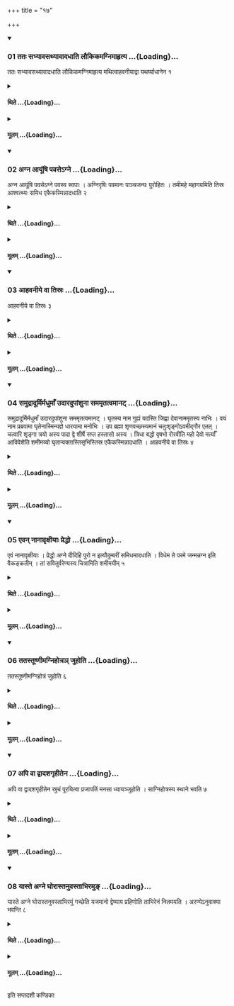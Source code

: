 +++
title = "१७"

+++

<div class="js_include" includetitle="true" newlevelforh1="3" unfilled url="/vedAH_yajuH/taittirIyam/sUtram/ApastambaH/shrautam/vishvAsa-prastutiH/05/17/01_tataH_sabhyAvasathyAvAdadhAti_laukikamagnimAhRtya.md">
<details open><summary><h3>01 ततः सभ्यावसथ्यावादधाति लौकिकमग्निमाहृत्य ...{Loading}...</h3></summary>

ततः सभ्यावसथ्यावादधाति लौकिकमग्निमाहृत्य मथित्वाहवनीयाद्वा यथर्ष्याधानेन १
</details>
</div>
<div class="js_include collapsed" newlevelforh1="4" title="थिते" unfilled url="/vedAH_yajuH/taittirIyam/sUtram/ApastambaH/shrautam/thite/05/17/01_tataH_sabhyAvasathyAvAdadhAti_laukikamagnimAhRtya.md">
<details><summary><h4>थिते ...{Loading}...</h4></summary>

ततः सभ्यावसथ्यावादधाति लौकिकमग्निमाहृत्य मथित्वाहवनीयाद्वा यथर्ष्याधानेन १
</details>
</div>
<div class="js_include collapsed" newlevelforh1="4" title="मूलम्" unfilled url="/vedAH_yajuH/taittirIyam/sUtram/ApastambaH/shrautam/mUlam/05/17/01_tataH_sabhyAvasathyAvAdadhAti_laukikamagnimAhRtya.md">
<details><summary><h4>मूलम् ...{Loading}...</h4></summary>

ततः सभ्यावसथ्यावादधाति लौकिकमग्निमाहृत्य मथित्वाहवनीयाद्वा यथर्ष्याधानेन १
</details>
</div>
<div class="js_include" includetitle="true" newlevelforh1="3" unfilled url="/vedAH_yajuH/taittirIyam/sUtram/ApastambaH/shrautam/vishvAsa-prastutiH/05/17/02_agna_AyUMShi_pavase-gne.md">
<details open><summary><h3>02 अग्न आयूंषि पवसेऽग्ने ...{Loading}...</h3></summary>

अग्न आयूंषि पवसेऽग्ने पवस्व स्वपाः । अग्निरृषिः पवमानः पाञ्चजन्यः पुरोहितः । तमीमहे महागयमिति तिस्र आश्वत्थ्यः समिध एकैकस्मिन्नादधाति २
</details>
</div>
<div class="js_include collapsed" newlevelforh1="4" title="थिते" unfilled url="/vedAH_yajuH/taittirIyam/sUtram/ApastambaH/shrautam/thite/05/17/02_agna_AyUMShi_pavase-gne.md">
<details><summary><h4>थिते ...{Loading}...</h4></summary>

अग्न आयूंषि पवसेऽग्ने पवस्व स्वपाः । अग्निरृषिः पवमानः पाञ्चजन्यः पुरोहितः । तमीमहे महागयमिति तिस्र आश्वत्थ्यः समिध एकैकस्मिन्नादधाति २
</details>
</div>
<div class="js_include collapsed" newlevelforh1="4" title="मूलम्" unfilled url="/vedAH_yajuH/taittirIyam/sUtram/ApastambaH/shrautam/mUlam/05/17/02_agna_AyUMShi_pavase-gne.md">
<details><summary><h4>मूलम् ...{Loading}...</h4></summary>

अग्न आयूंषि पवसेऽग्ने पवस्व स्वपाः । अग्निरृषिः पवमानः पाञ्चजन्यः पुरोहितः । तमीमहे महागयमिति तिस्र आश्वत्थ्यः समिध एकैकस्मिन्नादधाति २
</details>
</div>
<div class="js_include" includetitle="true" newlevelforh1="3" unfilled url="/vedAH_yajuH/taittirIyam/sUtram/ApastambaH/shrautam/vishvAsa-prastutiH/05/17/03_AhavanIye_vA_tisraH.md">
<details open><summary><h3>03 आहवनीये वा तिस्रः ...{Loading}...</h3></summary>

आहवनीये वा तिस्रः ३
</details>
</div>
<div class="js_include collapsed" newlevelforh1="4" title="थिते" unfilled url="/vedAH_yajuH/taittirIyam/sUtram/ApastambaH/shrautam/thite/05/17/03_AhavanIye_vA_tisraH.md">
<details><summary><h4>थिते ...{Loading}...</h4></summary>

आहवनीये वा तिस्रः ३
</details>
</div>
<div class="js_include collapsed" newlevelforh1="4" title="मूलम्" unfilled url="/vedAH_yajuH/taittirIyam/sUtram/ApastambaH/shrautam/mUlam/05/17/03_AhavanIye_vA_tisraH.md">
<details><summary><h4>मूलम् ...{Loading}...</h4></summary>

आहवनीये वा तिस्रः ३
</details>
</div>
<div class="js_include" includetitle="true" newlevelforh1="3" unfilled url="/vedAH_yajuH/taittirIyam/sUtram/ApastambaH/shrautam/vishvAsa-prastutiH/05/17/04_samudrAdUrmirmadhumA.N_udAradupAMshunA_samamRtatvamAnaT.md">
<details open><summary><h3>04 समुद्रादूर्मिर्मधुमाँ उदारदुपांशुना सममृतत्वमानट् ...{Loading}...</h3></summary>

समुद्रादूर्मिर्मधुमाँ उदारदुपांशुना सममृतत्वमानट् । घृतस्य नाम गुह्यं यदस्ति जिह्वा देवानाममृतस्य नाभिः । वयं नाम प्रब्रवामा घृतेनास्मिन्यज्ञे धारयामा मनोभिः । उप ब्रह्मा शृणवच्छस्यमानं चतुःशृङ्गोऽवमीद्गौर एतत् । चत्वारि शृङ्गा त्रयो अस्य पादा द्वे शीर्षे सप्त हस्तासो अस्य । त्रिधा बद्धो वृषभो रोरवीति महो देवो मर्त्याँ आविवेशेति शमीमय्यो घृतान्वक्तास्तिसृभिस्तिस्र एकैकस्मिन्नादधाति । आहवनीये वा तिस्रः ४
</details>
</div>
<div class="js_include collapsed" newlevelforh1="4" title="थिते" unfilled url="/vedAH_yajuH/taittirIyam/sUtram/ApastambaH/shrautam/thite/05/17/04_samudrAdUrmirmadhumA.N_udAradupAMshunA_samamRtatvamAnaT.md">
<details><summary><h4>थिते ...{Loading}...</h4></summary>

समुद्रादूर्मिर्मधुमाँ उदारदुपांशुना सममृतत्वमानट् । घृतस्य नाम गुह्यं यदस्ति जिह्वा देवानाममृतस्य नाभिः । वयं नाम प्रब्रवामा घृतेनास्मिन्यज्ञे धारयामा मनोभिः । उप ब्रह्मा शृणवच्छस्यमानं चतुःशृङ्गोऽवमीद्गौर एतत् । चत्वारि शृङ्गा त्रयो अस्य पादा द्वे शीर्षे सप्त हस्तासो अस्य । त्रिधा बद्धो वृषभो रोरवीति महो देवो मर्त्याँ आविवेशेति शमीमय्यो घृतान्वक्तास्तिसृभिस्तिस्र एकैकस्मिन्नादधाति । आहवनीये वा तिस्रः ४
</details>
</div>
<div class="js_include collapsed" newlevelforh1="4" title="मूलम्" unfilled url="/vedAH_yajuH/taittirIyam/sUtram/ApastambaH/shrautam/mUlam/05/17/04_samudrAdUrmirmadhumA.N_udAradupAMshunA_samamRtatvamAnaT.md">
<details><summary><h4>मूलम् ...{Loading}...</h4></summary>

समुद्रादूर्मिर्मधुमाँ उदारदुपांशुना सममृतत्वमानट् । घृतस्य नाम गुह्यं यदस्ति जिह्वा देवानाममृतस्य नाभिः । वयं नाम प्रब्रवामा घृतेनास्मिन्यज्ञे धारयामा मनोभिः । उप ब्रह्मा शृणवच्छस्यमानं चतुःशृङ्गोऽवमीद्गौर एतत् । चत्वारि शृङ्गा त्रयो अस्य पादा द्वे शीर्षे सप्त हस्तासो अस्य । त्रिधा बद्धो वृषभो रोरवीति महो देवो मर्त्याँ आविवेशेति शमीमय्यो घृतान्वक्तास्तिसृभिस्तिस्र एकैकस्मिन्नादधाति । आहवनीये वा तिस्रः ४
</details>
</div>
<div class="js_include" includetitle="true" newlevelforh1="3" unfilled url="/vedAH_yajuH/taittirIyam/sUtram/ApastambaH/shrautam/vishvAsa-prastutiH/05/17/05_evan_nAnAvRxIyAH_preddho.md">
<details open><summary><h3>05 एवन् नानावृक्षीयाः प्रेद्धो ...{Loading}...</h3></summary>

एवं नानावृक्षीयाः । प्रेद्धो अग्ने दीदिहि पुरो न इत्यौदुम्बरीं समिधमादधाति । विधेम ते परमे जन्मन्नग्न इति वैकङ्कतीम् । तां सवितुर्वरेण्यस्य चित्रामिति शमीमयीम् ५
</details>
</div>
<div class="js_include collapsed" newlevelforh1="4" title="थिते" unfilled url="/vedAH_yajuH/taittirIyam/sUtram/ApastambaH/shrautam/thite/05/17/05_evan_nAnAvRxIyAH_preddho.md">
<details><summary><h4>थिते ...{Loading}...</h4></summary>

एवं नानावृक्षीयाः । प्रेद्धो अग्ने दीदिहि पुरो न इत्यौदुम्बरीं समिधमादधाति । विधेम ते परमे जन्मन्नग्न इति वैकङ्कतीम् । तां सवितुर्वरेण्यस्य चित्रामिति शमीमयीम् ५
</details>
</div>
<div class="js_include collapsed" newlevelforh1="4" title="मूलम्" unfilled url="/vedAH_yajuH/taittirIyam/sUtram/ApastambaH/shrautam/mUlam/05/17/05_evan_nAnAvRxIyAH_preddho.md">
<details><summary><h4>मूलम् ...{Loading}...</h4></summary>

एवं नानावृक्षीयाः । प्रेद्धो अग्ने दीदिहि पुरो न इत्यौदुम्बरीं समिधमादधाति । विधेम ते परमे जन्मन्नग्न इति वैकङ्कतीम् । तां सवितुर्वरेण्यस्य चित्रामिति शमीमयीम् ५
</details>
</div>
<div class="js_include" includetitle="true" newlevelforh1="3" unfilled url="/vedAH_yajuH/taittirIyam/sUtram/ApastambaH/shrautam/vishvAsa-prastutiH/05/17/06_tatastUShNImagnihotra~n_juhoti.md">
<details open><summary><h3>06 ततस्तूष्णीमग्निहोत्रञ् जुहोति ...{Loading}...</h3></summary>

ततस्तूष्णीमग्निहोत्रं जुहोति ६
</details>
</div>
<div class="js_include collapsed" newlevelforh1="4" title="थिते" unfilled url="/vedAH_yajuH/taittirIyam/sUtram/ApastambaH/shrautam/thite/05/17/06_tatastUShNImagnihotra~n_juhoti.md">
<details><summary><h4>थिते ...{Loading}...</h4></summary>

ततस्तूष्णीमग्निहोत्रं जुहोति ६
</details>
</div>
<div class="js_include collapsed" newlevelforh1="4" title="मूलम्" unfilled url="/vedAH_yajuH/taittirIyam/sUtram/ApastambaH/shrautam/mUlam/05/17/06_tatastUShNImagnihotra~n_juhoti.md">
<details><summary><h4>मूलम् ...{Loading}...</h4></summary>

ततस्तूष्णीमग्निहोत्रं जुहोति ६
</details>
</div>
<div class="js_include" includetitle="true" newlevelforh1="3" unfilled url="/vedAH_yajuH/taittirIyam/sUtram/ApastambaH/shrautam/vishvAsa-prastutiH/05/17/07_api_vA_dvAdashagRhItena.md">
<details open><summary><h3>07 अपि वा द्वादशगृहीतेन ...{Loading}...</h3></summary>

अपि वा द्वादशगृहीतेन स्रुचं पूरयित्वा प्रजापतिं मनसा ध्यायञ्जुहोति । साग्निहोत्रस्य स्थाने भवति ७
</details>
</div>
<div class="js_include collapsed" newlevelforh1="4" title="थिते" unfilled url="/vedAH_yajuH/taittirIyam/sUtram/ApastambaH/shrautam/thite/05/17/07_api_vA_dvAdashagRhItena.md">
<details><summary><h4>थिते ...{Loading}...</h4></summary>

अपि वा द्वादशगृहीतेन स्रुचं पूरयित्वा प्रजापतिं मनसा ध्यायञ्जुहोति । साग्निहोत्रस्य स्थाने भवति ७
</details>
</div>
<div class="js_include collapsed" newlevelforh1="4" title="मूलम्" unfilled url="/vedAH_yajuH/taittirIyam/sUtram/ApastambaH/shrautam/mUlam/05/17/07_api_vA_dvAdashagRhItena.md">
<details><summary><h4>मूलम् ...{Loading}...</h4></summary>

अपि वा द्वादशगृहीतेन स्रुचं पूरयित्वा प्रजापतिं मनसा ध्यायञ्जुहोति । साग्निहोत्रस्य स्थाने भवति ७
</details>
</div>
<div class="js_include" includetitle="true" newlevelforh1="3" unfilled url="/vedAH_yajuH/taittirIyam/sUtram/ApastambaH/shrautam/vishvAsa-prastutiH/05/17/08_yAste_agne_ghorAstanuvastAbhiramu~N.md">
<details open><summary><h3>08 यास्ते अग्ने घोरास्तनुवस्ताभिरमुङ् ...{Loading}...</h3></summary>

यास्ते अग्ने घोरास्तनुवस्ताभिरमुं गच्छेति यजमानो द्वेष्याय प्रहिणोति ताभिरेनं नितमयति । अरण्येऽनुवाक्या भवन्ति ८
</details>
</div>
<div class="js_include collapsed" newlevelforh1="4" title="थिते" unfilled url="/vedAH_yajuH/taittirIyam/sUtram/ApastambaH/shrautam/thite/05/17/08_yAste_agne_ghorAstanuvastAbhiramu~N.md">
<details><summary><h4>थिते ...{Loading}...</h4></summary>

यास्ते अग्ने घोरास्तनुवस्ताभिरमुं गच्छेति यजमानो द्वेष्याय प्रहिणोति ताभिरेनं नितमयति । अरण्येऽनुवाक्या भवन्ति ८
</details>
</div>
<div class="js_include collapsed" newlevelforh1="4" title="मूलम्" unfilled url="/vedAH_yajuH/taittirIyam/sUtram/ApastambaH/shrautam/mUlam/05/17/08_yAste_agne_ghorAstanuvastAbhiramu~N.md">
<details><summary><h4>मूलम् ...{Loading}...</h4></summary>

यास्ते अग्ने घोरास्तनुवस्ताभिरमुं गच्छेति यजमानो द्वेष्याय प्रहिणोति ताभिरेनं नितमयति । अरण्येऽनुवाक्या भवन्ति ८
</details>
</div>

  
इति सप्तदशी कण्डिका 
